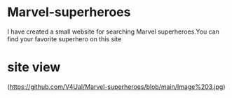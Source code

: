 # Marvel-superheroes

I have created a small website for searching Marvel superheroes.You can find your favorite superhero on this site


# site view

(https://github.com/V4Ual/Marvel-superheroes/blob/main/Image%203.jpg)
